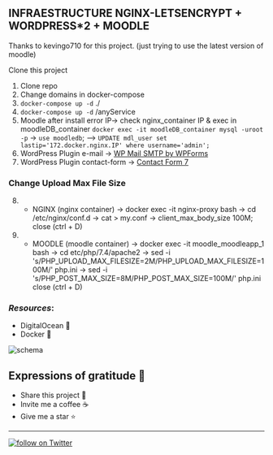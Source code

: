## INFRAESTRUCTURE NGINX-LETSENCRYPT + WORDPRESS*2 + MOODLE
Thanks to kevingo710 for this project.
(just trying to use the latest version of moodle)

Clone this project
  1. Clone repo
  2. Change domains in docker-compose
  2. `docker-compose up -d` ./
  3. `docker-compose up -d` /anyService
  4. Moodle after install error IP-> check nginx_container IP & exec in moodleDB_container `docker exec -it moodleDB_container mysql -uroot -p`  -> `use moodledb`;
  --> `UPDATE mdl_user set lastip='172.docker.nginx.IP' where username='admin';`
  5. WordPress Plugin e-mail -> [WP Mail SMTP by WPForms](https://es.wordpress.org/plugins/wp-mail-smtp/)
  6. WordPress Plugin contact-form -> [Contact Form 7](https://es.wordpress.org/plugins/contact-form-7/)
### Change Upload Max File Size
  8. * NGINX (nginx container) -> docker exec -it nginx-proxy bash -> cd /etc/nginx/conf.d -> cat > my.conf -> client_max_body_size 100M; close (ctrl + D)
  9. * MOODLE (moodle container) -> docker exec -it moodle_moodleapp_1 bash -> cd etc/php/7.4/apache2 
     -> sed -i 's/PHP_UPLOAD_MAX_FILESIZE=2M/PHP_UPLOAD_MAX_FILESIZE=100M/' php.ini
     -> sed -i 's/PHP_POST_MAX_SIZE=8M/PHP_POST_MAX_SIZE=100M/' php.ini
     close (ctrl + D)

### _Resources_:
* DigitalOcean 🛫
* Docker 🐳



![schema](./schema.png)




## Expressions of gratitude 🎁

* Share this project 📢
* Invite me a coffee ☕  
* Give me a star ⭐




---


<p>
    <a href="https://twitter.com/intent/follow?screen_name=kevingrac7">
    <img src="https://img.shields.io/twitter/follow/kevingrac7?style=social"
    alt="follow on Twitter">
    </a>
<p>
